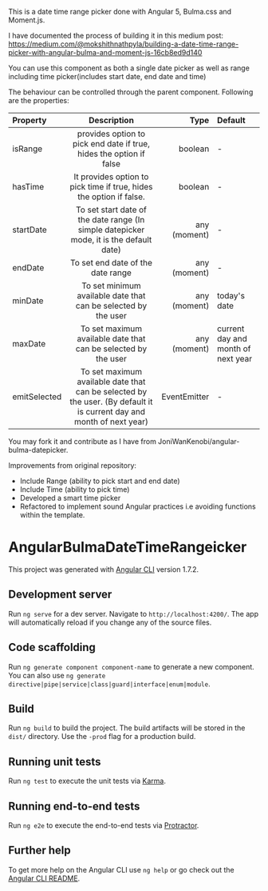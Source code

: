 This is a date time range picker done with Angular 5, Bulma.css and Moment.js. 

I have documented the process of building it in this medium post: https://medium.com/@mokshithnathpyla/building-a-date-time-range-picker-with-angular-bulma-and-moment-js-16cb8ed9d140

You can use this component as both a single date picker as well as range including time picker(includes start date, end date and time)

The behaviour can be controlled through the parent component. Following are the properties:

| Property      | Description   | Type  | Default  |
| :------------- | :----------: | -----------: | :------------- | 
| isRange | provides option to pick end date if true, hides the option if false | boolean  | - |
| hasTime | It provides option to pick time if true, hides the option if false. | boolean | - |
| startDate | To set start date of the date range (In simple datepicker mode, it is the default date) | any (moment) | - |
| endDate | To set end date of the date range | any (moment) | - |
| minDate  | To set minimum available date that can be selected by the user | any (moment) | today's date |
| maxDate |  To set maximum available date that can be selected by the user| any (moment) | current day and month of next year |
| emitSelected |  To set maximum available date that can be selected by the user. (By default it is current day and month of next year) | EventEmitter | - |

You may fork it and contribute as I have from JoniWanKenobi/angular-bulma-datepicker. 

Improvements from original repository:
- Include Range (ability to pick start and end date)
- Include Time (ability to pick time)
- Developed a smart time picker
- Refactored to implement sound Angular practices i.e avoiding functions within the template.


# AngularBulmaDateTimeRangeicker

This project was generated with [Angular CLI](https://github.com/angular/angular-cli) version 1.7.2.

## Development server

Run `ng serve` for a dev server. Navigate to `http://localhost:4200/`. The app will automatically reload if you change any of the source files.

## Code scaffolding

Run `ng generate component component-name` to generate a new component. You can also use `ng generate directive|pipe|service|class|guard|interface|enum|module`.

## Build

Run `ng build` to build the project. The build artifacts will be stored in the `dist/` directory. Use the `-prod` flag for a production build.

## Running unit tests

Run `ng test` to execute the unit tests via [Karma](https://karma-runner.github.io).

## Running end-to-end tests

Run `ng e2e` to execute the end-to-end tests via [Protractor](http://www.protractortest.org/).

## Further help

To get more help on the Angular CLI use `ng help` or go check out the [Angular CLI README](https://github.com/angular/angular-cli/blob/master/README.md).
